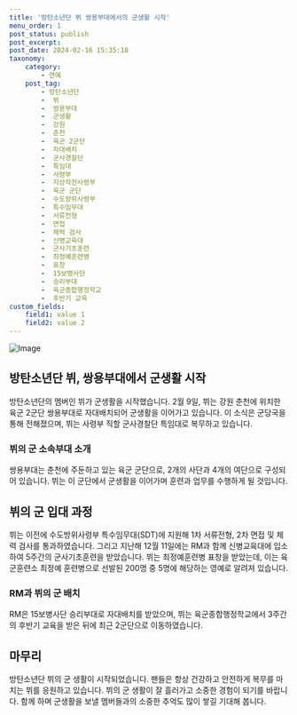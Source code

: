 ```yaml
---
title: '방탄소년단 뷔 쌍용부대에서의 군생활 시작'
menu_order: 1
post_status: publish
post_excerpt: 
post_date: 2024-02-16 15:35:18
taxonomy:
    category:
        - 연예
    post_tag:
        - 방탄소년단
        -  뷔
        -  쌍용부대
        -  군생활
        -  강원
        -  춘천
        -  육군 2군단
        -  자대배치
        -  군사경찰단
        -  특임대
        -  사령부
        -  지상작전사령부
        -  육군 군단
        -  수도방위사령부
        -  특수임무대
        -  서류전형
        -  면접
        -  체력 검사
        -  신병교육대
        -  군사기초훈련
        -  최정예훈련병
        -  표창
        -  15보병사단
        -  승리부대
        -  육군종합행정학교
        -  후반기 교육
custom_fields:
    field1: value 1
    field2: value 2
---
```


![Image](https://mimgnews.pstatic.net/image/609/2024/02/10/202402100825132110_1_20240210082901974.jpg?type=w540)

## 방탄소년단 뷔, 쌍용부대에서 군생활 시작
방탄소년단의 멤버인 뷔가 군생활을 시작했습니다. 2월 9일, 뷔는 강원 춘천에 위치한 육군 2군단 쌍용부대로 자대배치되어 군생활을 이어가고 있습니다. 이 소식은 군당국을 통해 전해졌으며, 뷔는 사령부 직할 군사경찰단 특임대로 복무하고 있습니다.
### 뷔의 군 소속부대 소개
쌍용부대는 춘천에 주둔하고 있는 육군 군단으로, 2개의 사단과 4개의 여단으로 구성되어 있습니다. 뷔는 이 군단에서 군생활을 이어가며 훈련과 업무를 수행하게 될 것입니다.
## 뷔의 군 입대 과정
뷔는 이전에 수도방위사령부 특수임무대(SDT)에 지원해 1차 서류전형, 2차 면접 및 체력 검사를 통과하였습니다. 그리고 지난해 12월 11일에는 RM과 함께 신병교육대에 입소하여 5주간의 군사기초훈련을 받았습니다. 뷔는 최정예훈련병 표창을 받았는데, 이는 육군훈련소 최정예 훈련병으로 선발된 200명 중 5명에 해당하는 영예로 알려져 있습니다.
### RM과 뷔의 군 배치
RM은 15보병사단 승리부대로 자대배치를 받았으며, 뷔는 육군종합행정학교에서 3주간의 후반기 교육을 받은 뒤에 최근 2군단으로 이동하였습니다.
## 마무리
방탄소년단 뷔의 군 생활이 시작되었습니다. 팬들은 항상 건강하고 안전하게 복무를 마치는 뷔를 응원하고 있습니다. 뷔의 군 생활이 잘 흘러가고 소중한 경험이 되기를 바랍니다. 함께 하며 군생활을 보낼 멤버들과의 소중한 추억도 많이 쌓길 기대해 봅니다.
